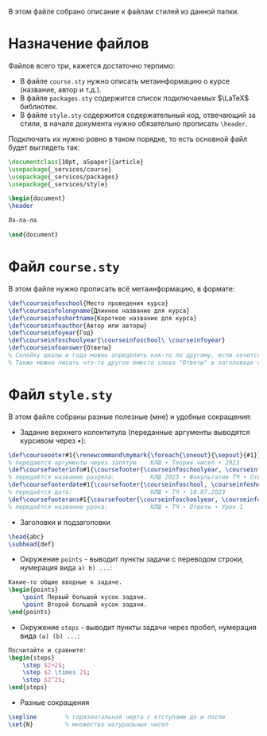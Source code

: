 В этом файле собрано описание к файлам стилей из данной папки.


# Назначение файлов
Файлов всего три, кажется достаточно терпимо:
- В файле `course.sty` нужно описать метаинформацию о курсе (название, автор и т.д.).
- В файле `packages.sty` содержится список подключаемых $\LaTeX$ библиотек.
- В файле `style.sty` содержится содержательный код, отвечающий за стили, в начале документа нужно обязательно прописать `\header`.

Подключать их нужно ровно в таком порядке, то есть основной файл будет выглядеть так:
```tex
\documentclass[10pt, a5paper]{article}
\usepackage{_services/course}
\usepackage{_services/packages}
\usepackage{_services/style}

\begin{document}
\header

Ла-ла-ла

\end{document}
```


# Файл `course.sty`
В этом файле нужно прописать всё метаинформацию, в формате:
```tex
\def\courseinfoschool{Место проведения курса}
\def\courseinfolongname{Длинное название для курса}
\def\courseinfoshortname{Короткое название для курса}
\def\courseinfoauthor{Автор или авторы}
\def\courseinfoyear{Год}
\def\courseinfoschoolyear{\courseinfoschool\ \courseinfoyear}
\def\courseinfoanswer{Ответы}
% Склейку школы и года можно определить как-то по другому, если хочется
% Также можно писать что-то другое вместо слова "Ответы" в заголовках страниц
```


# Файл `style.sty`
В этом файле собраны разные полезные (мне) и удобные сокращения:
- Задание верхнего колонтитула (переданные аргументы выводятся курсивом через $\bullet$):
```tex
\def\courseooter#1{\renewcommand\mymark{\foreach{\oneout}{\sepout}{#1}}}
% передаются аргументы через запятую    КЛШ ∙ Теория чисел ∙ 2023
\def\coursefooterinfo#1{\coursefooter{\courseinfoschoolyear, \courseinfolongname, #1}}
% передаётся название раздела:          КЛШ 2023 ∙ Факультатив ТЧ ∙ Ответы
\def\coursefooterdate#1{\coursefooter{\courseinfoschool, \courseinfoshortname, #1}}
% передаётся дата:                      КЛШ ∙ ТЧ ∙ 18.07.2023
\def\coursefooterans#1{\coursefooter{\courseinfoschoolyear, \courseinfolongname, \courseinfoanswer, #1}}
% передаётся название урока:            КЛШ ∙ ТЧ ∙ Ответы ∙ Урок 1
```
- Заголовки и подзаголовки
```tex
\head{abc}
\subhead{def}
```
- Окружение `points` - выводит пункты задачи с переводом строки, нумерация вида `a) b) ...`:
```tex
Какие-то общие вводные к задаче.
\begin{points}
    \point Первый большой кусок задачи.
    \point Второй большой кусок задачи.
\end{points}
```
- Окружение `steps` - выводит пункты задачи через пробел, нумерация вида `(a) (b) ...`:
```tex
Посчитайте и сравните:
\begin{steps}
    \step $2+2$;
    \step $2 \times 2$;
    \step $2^2$;
\end{steps}
```
- Разные сокращения
```tex
\sepline        % горизонтальная черта с отступами до и после
\set{N}         % множество натуральных чисел
```
